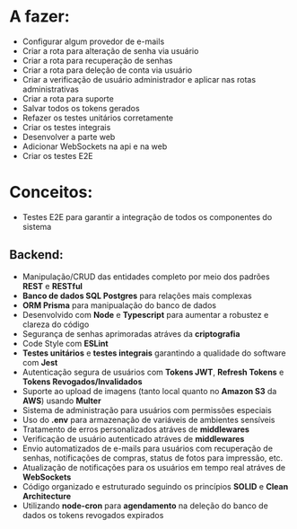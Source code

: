 # A fazer:
- Configurar algum provedor de e-mails
- Criar a rota para alteração de senha via usuário
- Criar a rota para recuperação de senhas
- Criar a rota para deleção de conta via usuário
- Criar a verificação de usuário administrador e aplicar nas rotas administrativas
- Criar a rota para suporte
- Salvar todos os tokens gerados
- Refazer os testes unitários corretamente
- Criar os testes integrais
- Desenvolver a parte web
- Adicionar WebSockets na api e na web
- Criar os testes E2E

# Conceitos:
- Testes E2E para garantir a integração de todos os componentes do sistema

## Backend:
- Manipulação/CRUD das entidades completo por meio dos padrões **REST** e **RESTful**
- **Banco de dados SQL Postgres** para relações mais complexas
- **ORM Prisma** para manipualação do banco de dados
- Desenvolvido com **Node** e **Typescript** para aumentar a robustez e clareza do código
- Segurança de senhas aprimoradas atráves da **criptografia**
- Code Style com **ESLint**
- **Testes unitários** e **testes integrais** garantindo a qualidade do software com **Jest**
- Autenticação segura de usuários com **Tokens JWT**, **Refresh Tokens** e **Tokens Revogados/Invalidados**
- Suporte ao upload de imagens (tanto local quanto no **Amazon S3** da **AWS**) usando **Multer**
- Sistema de administração para usuários com permissões especiais
- Uso do **.env** para armazenação de variáveis de ambientes sensíveis
- Tratamento de erros personalizados atráves de **middlewares**
- Verificação de usuário autenticado atráves de **middlewares**
- Envio automatizados de e-mails para usuários com recuperação de senhas, notificações de compras, status de fotos para impressão, etc.
- Atualização de notificações para os usuários em tempo real atráves de **WebSockets**
- Código organizado e estruturado seguindo os princípios **SOLID** e **Clean Architecture**
- Utilizando **node-cron** para **agendamento** na deleção do banco de dados os tokens revogados expirados

